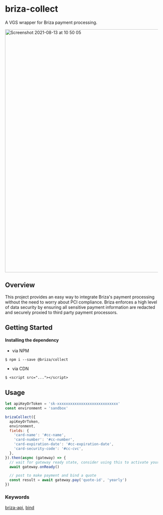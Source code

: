 # briza-collect

A VGS wrapper for Briza payment processing.

<img width="800" alt="Screenshot 2021-08-13 at 10 50 05" src="https://user-images.githubusercontent.com/15334332/146255220-d5b0f260-7ac4-4a9d-99a7-7734c0ac0fc5.gif">

## Overview

This project provides an easy way to integrate Briza's payment processing without the need to worry about PCI compliance. Briza enforces a high level of data security by ensuring all sensitive payment information are redacted and securely proxied to third party payment processors.

## Getting Started

#### Installing the dependency

- via NPM

```shell
$ npm i --save @briza/collect
```

- via CDN

```shell
$ <script src="..."></script>
```

## Usage

```js
let apiKeyOrToken = 'sk-xxxxxxxxxxxxxxxxxxxxxxxxxxxx'
const environment = 'sandbox'

brizaCollect({
  apiKeyOrToken,
  environment,
  fields: {
    'card-name': '#cc-name',
    'card-number': '#cc-number',
    'card-expiration-date': '#cc-expiration-date',
    'card-security-code': '#cc-cvc',
  },
}).then(async (gateway) => {
  // wait for gateway ready state, consider using this to activate your submit button.
  await gateway.onReady()

  // post to make payment and bind a quote
  const result = await gateway.pay('quote-id', 'yearly')
})
```

### Keywords

[briza-api](https://briza-api.redoc.ly/), [bind](https://briza-api.redoc.ly/#operation/patchPolicyhttps://briza-api.redoc.ly/)
